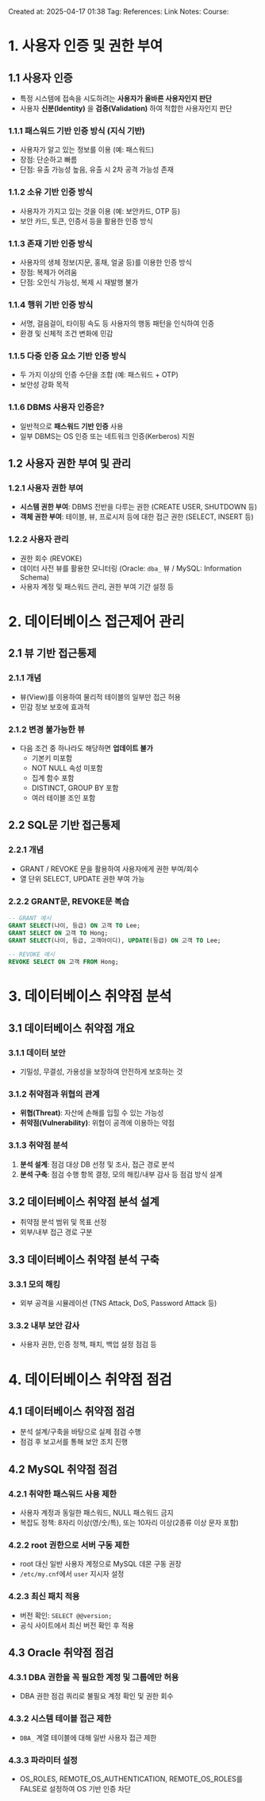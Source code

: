 Created at:  2025-04-17 01:38
Tag:
References:
Link Notes:
Course: 

# 1. 사용자 인증 및 권한 부여
## 1.1 사용자 인증
- 특정 시스템에 접속을 시도하려는 **사용자가 올바른 사용자인지 판단**
- 사용자 **신분(Identity)** 을 **검증(Validation)** 하여 적합한 사용자인지 판단
### 1.1.1 패스워드 기반 인증 방식 (지식 기반)
- 사용자가 알고 있는 정보를 이용 (예: 패스워드)
- 장점: 단순하고 빠름
- 단점: 유출 가능성 높음, 유출 시 2차 공격 가능성 존재
### 1.1.2 소유 기반 인증 방식
- 사용자가 가지고 있는 것을 이용 (예: 보안카드, OTP 등)
- 보안 카드, 토큰, 인증서 등을 활용한 인증 방식
### 1.1.3 존재 기반 인증 방식
- 사용자의 생체 정보(지문, 홍채, 얼굴 등)를 이용한 인증 방식
- 장점: 복제가 어려움
- 단점: 오인식 가능성, 복제 시 재발행 불가
### 1.1.4 행위 기반 인증 방식
- 서명, 걸음걸이, 타이핑 속도 등 사용자의 행동 패턴을 인식하여 인증
- 환경 및 신체적 조건 변화에 민감
### 1.1.5 다중 인증 요소 기반 인증 방식
- 두 가지 이상의 인증 수단을 조합 (예: 패스워드 + OTP)
- 보안성 강화 목적
### 1.1.6 DBMS 사용자 인증은?
- 일반적으로 **패스워드 기반 인증** 사용
- 일부 DBMS는 OS 인증 또는 네트워크 인증(Kerberos) 지원
## 1.2 사용자 권한 부여 및 관리
### 1.2.1 사용자 권한 부여
- **시스템 권한 부여**: DBMS 전반을 다루는 권한 (CREATE USER, SHUTDOWN 등)
- **객체 권한 부여**: 테이블, 뷰, 프로시저 등에 대한 접근 권한 (SELECT, INSERT 등)
### 1.2.2 사용자 관리
- 권한 회수 (REVOKE)
- 데이터 사전 뷰를 활용한 모니터링 (Oracle: `dba_` 뷰 / MySQL: Information Schema)
- 사용자 계정 및 패스워드 관리, 권한 부여 기간 설정 등
# 2. 데이터베이스 접근제어 관리
## 2.1 뷰 기반 접근통제
### 2.1.1 개념
- 뷰(View)를 이용하여 물리적 테이블의 일부만 접근 허용
- 민감 정보 보호에 효과적
### 2.1.2 변경 불가능한 뷰
- 다음 조건 중 하나라도 해당하면 **업데이트 불가**
  - 기본키 미포함
  - NOT NULL 속성 미포함
  - 집계 함수 포함
  - DISTINCT, GROUP BY 포함
  - 여러 테이블 조인 포함
## 2.2 SQL문 기반 접근통제
### 2.2.1 개념
- GRANT / REVOKE 문을 활용하여 사용자에게 권한 부여/회수
- 열 단위 SELECT, UPDATE 권한 부여 가능
### 2.2.2 GRANT문, REVOKE문 복습
```sql
-- GRANT 예시
GRANT SELECT(나이, 등급) ON 고객 TO Lee;
GRANT SELECT ON 고객 TO Hong;
GRANT SELECT(나이, 등급, 고객아이디), UPDATE(등급) ON 고객 TO Lee;

-- REVOKE 예시
REVOKE SELECT ON 고객 FROM Hong;
```
# 3. 데이터베이스 취약점 분석
## 3.1 데이터베이스 취약점 개요
### 3.1.1 데이터 보안
- 기밀성, 무결성, 가용성을 보장하여 안전하게 보호하는 것
### 3.1.2 취약점과 위협의 관계
- **위협(Threat)**: 자산에 손해를 입힐 수 있는 가능성
- **취약점(Vulnerability)**: 위협이 공격에 이용하는 약점
### 3.1.3 취약점 분석
1. **분석 설계**: 점검 대상 DB 선정 및 조사, 접근 경로 분석
2. **분석 구축**: 점검 수행 항목 결정, 모의 해킹/내부 감사 등 점검 방식 설계
## 3.2 데이터베이스 취약점 분석 설계
- 취약점 분석 범위 및 목표 선정
- 외부/내부 접근 경로 구분
## 3.3 데이터베이스 취약점 분석 구축
### 3.3.1 모의 해킹
- 외부 공격을 시뮬레이션 (TNS Attack, DoS, Password Attack 등)
### 3.3.2 내부 보안 감사
- 사용자 권한, 인증 정책, 패치, 백업 설정 점검 등
# 4. 데이터베이스 취약점 점검
## 4.1 데이터베이스 취약점 점검
- 분석 설계/구축을 바탕으로 실제 점검 수행
- 점검 후 보고서를 통해 보안 조치 진행
## 4.2 MySQL 취약점 점검
### 4.2.1 취약한 패스워드 사용 제한
- 사용자 계정과 동일한 패스워드, NULL 패스워드 금지
- 복잡도 정책: 8자리 이상(영/숫/특), 또는 10자리 이상(2종류 이상 문자 포함)
### 4.2.2 root 권한으로 서버 구동 제한
- root 대신 일반 사용자 계정으로 MySQL 데몬 구동 권장
- `/etc/my.cnf`에서 `user` 지시자 설정
### 4.2.3 최신 패치 적용
- 버전 확인: `SELECT @@version;`
- 공식 사이트에서 최신 버전 확인 후 적용
## 4.3 Oracle 취약점 점검
### 4.3.1 DBA 권한을 꼭 필요한 계정 및 그룹에만 허용
- DBA 권한 점검 쿼리로 불필요 계정 확인 및 권한 회수
### 4.3.2 시스템 테이블 접근 제한
- `DBA_` 계열 테이블에 대해 일반 사용자 접근 제한
### 4.3.3 파라미터 설정
- OS_ROLES, REMOTE_OS_AUTHENTICATION, REMOTE_OS_ROLES를 FALSE로 설정하여 OS 기반 인증 차단